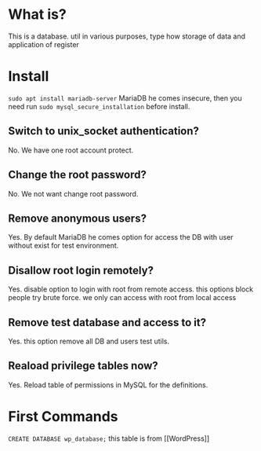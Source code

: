 # What is?
This is a database. util in various purposes, type how storage of data and application of register
# Install
`sudo apt install mariadb-server`
MariaDB he comes insecure, then you need run `sudo mysql_secure_installation` before install.
## Switch to unix_socket authentication?
No. We have one root account protect.
## Change the root password?
No. We not want change root password.
## Remove anonymous users?
Yes. By default MariaDB  he comes option for access the DB with user without exist for test environment.
## Disallow root login remotely?
Yes. disable option to login with root from remote access. this options block people try brute force. we only can access with root from local access
## Remove test database and access to it?
Yes. this option remove all DB and users test utils.
## Reaload privilege tables now?
Yes. Reload table of permissions in MySQL for the definitions.
# First Commands
`CREATE DATABASE wp_database;` this table is from [[WordPress]]